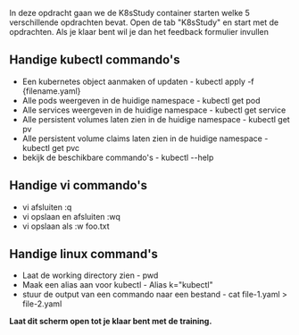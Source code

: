 In deze opdracht gaan we de K8sStudy container starten welke 5 verschillende opdrachten bevat.
Open de tab "K8sStudy" en start met de opdrachten. Als je klaar bent wil je dan het feedback formulier invullen 

## Handige kubectl commando's

* Een kubernetes object aanmaken of updaten - kubectl apply -f {filename.yaml} 
* Alle pods weergeven in de huidige namespace - kubectl get pod
* Alle services weergeven in de huidige namespace - kubectl get service
* Alle persistent volumes laten zien in de huidige namespace - kubectl get pv
* Alle persistent volume claims laten zien in de huidige namespace - kubectl get pvc
* bekijk de beschikbare commando's - kubectl --help

## Handige vi commando's

* vi afsluiten :q
* vi opslaan en afsluiten :wq
* vi opslaan als :w foo.txt

## Handige linux command's
* Laat de working directory zien - pwd
* Maak een alias aan voor kubectl - Alias k="kubectl"  
* stuur de output van een commando naar een bestand - cat file-1.yaml > file-2.yaml

**Laat dit scherm open tot je klaar bent met de training.**